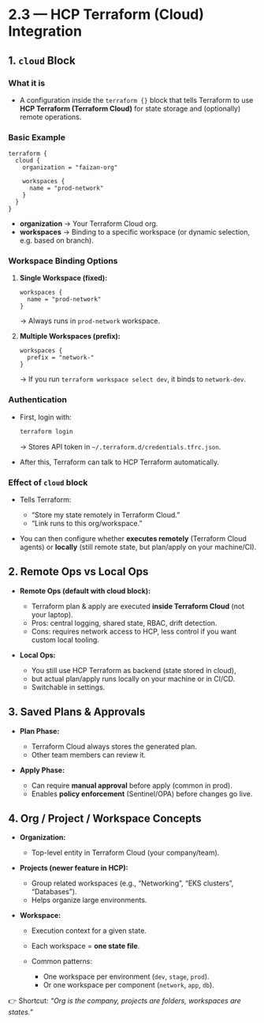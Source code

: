 # 2.3 — HCP Terraform (Cloud) Integration

## 1. `cloud` Block

### **What it is**

- A configuration inside the `terraform {}` block that tells Terraform to use **HCP Terraform (Terraform Cloud)** for state storage and (optionally) remote operations.

### **Basic Example**

```hcl
terraform {
  cloud {
    organization = "faizan-org"

    workspaces {
      name = "prod-network"
    }
  }
}
```

- **organization** → Your Terraform Cloud org.
- **workspaces** → Binding to a specific workspace (or dynamic selection, e.g. based on branch).

### **Workspace Binding Options**

1. **Single Workspace (fixed):**

   ```hcl
   workspaces {
     name = "prod-network"
   }
   ```

   → Always runs in `prod-network` workspace.

2. **Multiple Workspaces (prefix):**

   ```hcl
   workspaces {
     prefix = "network-"
   }
   ```

   → If you run `terraform workspace select dev`, it binds to `network-dev`.

### **Authentication**

- First, login with:

  ```bash
  terraform login
  ```

  → Stores API token in `~/.terraform.d/credentials.tfrc.json`.

- After this, Terraform can talk to HCP Terraform automatically.

### **Effect of `cloud` block**

- Tells Terraform:

  - “Store my state remotely in Terraform Cloud.”
  - “Link runs to this org/workspace.”

- You can then configure whether **executes remotely** (Terraform Cloud agents) or **locally** (still remote state, but plan/apply on your machine/CI).

## 2. Remote Ops vs Local Ops

- **Remote Ops (default with cloud block):**

  - Terraform plan & apply are executed **inside Terraform Cloud** (not your laptop).
  - Pros: central logging, shared state, RBAC, drift detection.
  - Cons: requires network access to HCP, less control if you want custom local tooling.

- **Local Ops:**

  - You still use HCP Terraform as backend (state stored in cloud),
  - but actual plan/apply runs locally on your machine or in CI/CD.
  - Switchable in settings.

## 3. Saved Plans & Approvals

- **Plan Phase:**

  - Terraform Cloud always stores the generated plan.
  - Other team members can review it.

- **Apply Phase:**

  - Can require **manual approval** before apply (common in prod).
  - Enables **policy enforcement** (Sentinel/OPA) before changes go live.

## 4. Org / Project / Workspace Concepts

- **Organization:**

  - Top-level entity in Terraform Cloud (your company/team).

- **Projects (newer feature in HCP):**

  - Group related workspaces (e.g., “Networking”, “EKS clusters”, “Databases”).
  - Helps organize large environments.

- **Workspace:**

  - Execution context for a given state.
  - Each workspace = **one state file**.
  - Common patterns:

    - One workspace per environment (`dev`, `stage`, `prod`).
    - Or one workspace per component (`network`, `app`, `db`).

👉 Shortcut: _“Org is the company, projects are folders, workspaces are states.”_
